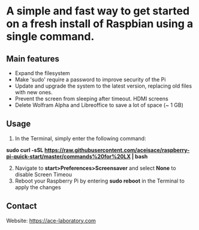# A simple and fast way to get started on a fresh install of Raspbian using a single command.

## Main features
* Expand the filesystem
* Make 'sudo' require a password to improve security of the Pi
* Update and upgrade the system to the latest version, replacing old files with new ones. 
* Prevent the screen from sleeping after timeout. HDMI screens 
* Delete Wolfram Alpha and Libreoffice to save a lot of space (~ 1 GB)

## Usage
1. In the Terminal, simply enter the following command:

**sudo curl -sSL https://raw.githubusercontent.com/aceisace/raspberry-pi-quick-start/master/commands%20for%20LX | bash**

2. Navigate to **start>Preferences>Screensaver** and select **None** to disable Screen Timeou
3. Reboot your Raspberry Pi by entering **sudo reboot** in the Terminal to apply the changes


## Contact
Website: https://ace-laboratory.com
